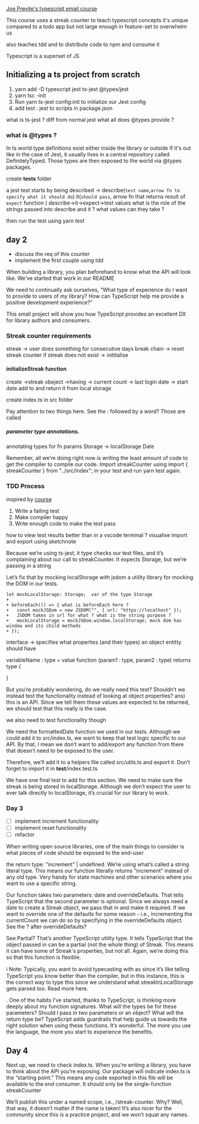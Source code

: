 [Joe Previte's typescript email course](https://www.typescriptcourse.com)

This course uses a streak counter to teach typescript concepts
it's unique compared to a todo app but not large enough in feature-set to overwhelm us

also teaches tdd
and to  distribute code to npm and consume it

Typescript is a superset of JS

## Initializing a ts project from scratch
1. yarn add -D typescript jest ts-jest @types/jest
2. yarn tsc -init
3. Run yarn ts-jest config:init to initialize our Jest config
4. add test : jest to scripts in package.json

what is ts-jest ? diff from normal jest
what all does @types provide ?


### what is @types ?
In ts world type definitions exist either inside the library or outside
 If it's out like in the case of Jest, it usually lives in a central repository called DefinitelyTyped. Those types are then exposed to the world via @types packages.

 create __tests__ folder
  
a jest test starts by being described -> describe(`test name`,`arrow fn to specify what it should do`)
it(`should pass`, arrow fn that returns result of `expect` function )
describe->it->expect->test values
what is the role of the strings passed into describe and it ? what values can they take ?

then run the test using yarn test

## day 2
- discuss the req of this counter
- implement the first couple using tdd

When building a library, you plan beforehand to know what the API will look like. We’ve started that work in our README

We need to continually ask ourselves, “What type of experience do I want to provide to users of my library? How can TypeScript help me provide a positive development experience?”

This small project will show you how TypeScript provides an excellent DX for library authors and consumers.

### Streak counter requirements
streak -> user does something for consecutive days
        break chain -> reset streak counter
        if streak does not exist -> inititalise
#### initializeStreak function
create
->streak obeject
    ->having
        -> current count
        -> last login date
        -> start date
add to and return it from local storage

create index.ts in src folder 

Pay attention to two things here. See the : followed by a word? Those are called 
##### parameter type annotations.
annotating types for fn params
Storage -> localStorage
Date 

Remember, all we’re doing right now is writing the least amount of code to get the compiler to compile our code. Import streakCounter using import { streakCounter } from "../src/index"; in your test and run yarn test again.



### TDD Process 
inspired by [course](https://click.convertkit-mail2.com/gkuwp9vokpawugv83otr/9qhzhdug4v6enwf9/aHR0cHM6Ly9xdWlpLmdpdGJvb2suaW8vbGVhcm4tZ28td2l0aC10ZXN0cy8=)

1. Write a failing test
2. Make compiler happy
3. Write enough code to make the test pass

how to view test results better than in a vscode terminal ?
visualise import and export using sketchnote

Because we’re using ts-jest, it type checks our test files, and it’s complaining about our call to streakCounter. It expects Storage, but we’re passing in a string

Let’s fix that by mocking localStorage with jsdom
a utility library for mocking the DOM in our tests.

```
let mockLocalStorage: Storage;  var of the type Storage
+
+ beforeEach(() => { what is beforeEach here ?
+   const mockJSDom = new JSDOM("", { url: "https://localhost" });
+   JSDOM takes in url for what ? what is the string purpose ?
+   mockLocalStorage = mockJSDom.window.localStorage; mock dom has window and its child methods
+ });

```

interface -> specifies what properties (and their types) an object entitty should have

variableName : type = value
function (param1 : type, param2 : type) returns type {

}

But you’re probably wondering, do we really need this test? Shouldn’t we instead test the functionality instead of looking at object properties?
ans) this is an API. Since we tell them these values are expected to be returned, we should test that this really is the case. 

we also need to test functionality though

We need the formattedDate function we used in our tests. Although we could add it to src/index.ts, we want to keep that test logic specific to our API. By that, I mean we don’t want to add/export any function from there that doesn’t need to be exposed to the user. 


Therefore, we’ll add it to a helpers file called src/utils.ts and export it. Don’t forget to import it in __test__/index.test.ts

We have one final test to add for this section. We need to make sure the streak is being stored in localStorage. Although we don’t expect the user to ever talk directly to localStorage, it’s crucial for our library to work.

### Day 3
- [ ] implement increment functionality
- [ ] implement reset functionality
- [ ] refactor

When writing open source libraries, one of the main things to consider is what pieces of code should be exposed to the end-user

the return type: ”increment” | undefined. We’re using what’s called a string literal type. This means our function literally returns  ”increment” instead of any old type. Very handy for state machines and other scenarios where you want to use a specific string.

Our function takes two parameters: date and overrideDefaults. That tells TypeScript that the second parameter is optional. Since we always need a date to create a Streak object, we pass that in and make it required. If we want to override one of the defaults for some reason - i.e., incrementing the currentCount we can do so by specifying in the overrideDefaults object. See the ? after overrideDefaults?

See Partial? That’s another TypeScript utility type. It tells TypeScript that the object passed in can be a partial (not the whole thing) of Streak. This means it can have some of Streak's properties, but not all. Again, we’re doing this so that this function is flexible. 


ℹ️ Note: Typically, you want to avoid typecasting with as since it’s like telling TypeScript you know better than the compiler, but in this instance, this is the correct way to type this since we understand what streakInLocalStorage gets parsed too. Read more here.

. One of the habits I’ve started, thanks to TypeScript, is thinking more deeply about my function signatures. What will the types be for these parameters? Should I pass in two parameters or an object? What will the return type be? TypeScript adds guardrails that help guide us towards the right solution when using these functions. It’s wonderful. The more you use the language, the more you start to experience the benefits.

## Day 4
Next up, we need to check index.ts. When you’re writing a library, you have to think about the API you’re exposing. Our package will indicate index.ts is the “starting point.” This means any code exported in this file will be available to the end consumer. It should only be the single-function streakCounter

 We’ll publish this under a named scope, i.e., <npm username>/streak-counter. Why? Well, that way, it doesn’t matter if the name is taken! It’s also nicer for the community since this is a practice project, and we won’t squat any names.

 